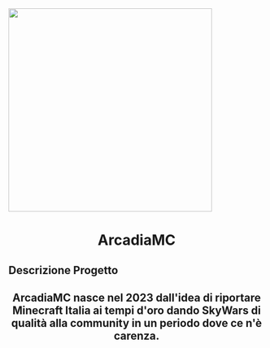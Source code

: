 
<img align="center" src="https://www.arcadiamc.it/home/img/logo.png" width=400 height=400/>
<h1 align="center">ArcadiaMC</h1>
<p>
  <h2>Descrizione Progetto</h2>
  <h2 align="center">ArcadiaMC nasce nel 2023 dall'idea di
riportare Minecraft Italia ai tempi d'oro
dando SkyWars di qualità alla community
in un periodo dove ce n'è carenza.</h2>
</p>
